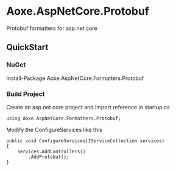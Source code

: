 # Aoxe.AspNetCore.Protobuf

Protobuf formatters for asp.net core

## QuickStart

### NuGet

Install-Package Aoxe.AspNetCore.Formatters.Protobuf

### Build Project

Create an asp.net core project and import reference in startup.cs

```CSharp
using Aoxe.AspNetCore.Formatters.Protobuf;
```

Modify the ConfigureServices like this

```CSharp
public void ConfigureServices(IServiceCollection services)
{
    services.AddControllers()
        .AddProtobuf();
}
```
